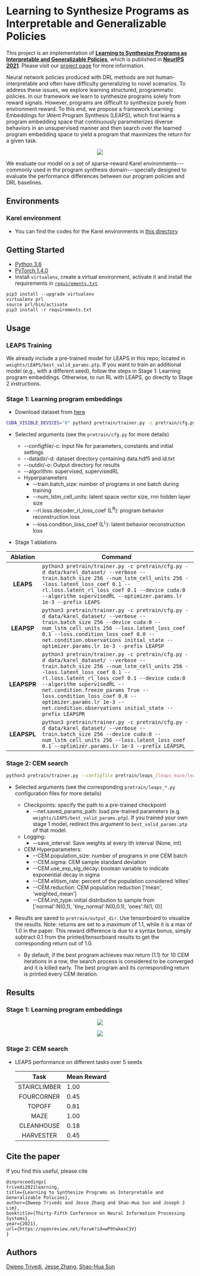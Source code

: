 


# Learning to Synthesize Programs as Interpretable and Generalizable Policies

This project is an implementation of [**Learning to Synthesize Programs as Interpretable and Generalizable Policies**](https://arxiv.org/abs/2108.13643), which is published in [**NeurIPS 2021**](https://neurips.cc/Conferences/2021/). Please visit our [project page](https://clvrai.com/leaps/) for more information.

Neural network policies produced with DRL methods are not human-interpretable and often have difficulty generalizing to novel scenarios. To address these issues, we explore learning structured, programmatic policies. In our framework we learn to synthesize programs solely from reward signals. However, programs are difficult to synthesize purely from environment reward. To this end, we propose a framework Learning Embeddings for lAtent Program Synthesis (LEAPS), which first learns a program embedding space that continuously parameterizes diverse behaviors in an unsupervised manner and then search over the learned program embedding space to yield a program that maximizes the return for a given task.

<p align="center">
    <img src="asset/leaps_model.jpeg"/>
</p>

We evaluate our model on a set of sparse-reward Karel environments---commonly used in the program synthesis domain---specially designed to evaluate the performance differences between our program policies and DRL baselines.

## Environments

### Karel environment
- You can find the codes for the Karel environments in [this directory](./karel_env)

## Getting Started

- [Python 3.6](https://www.python.org/downloads/release/python-360/)
- [PyTorch 1.4.0](https://pytorch.org/get-started/previous-versions/#v140)
- Install `virtualenv`, create a virtual environment, activate it and install the requirements in [`requirements.txt`](requirements.txt).

```
pip3 install --upgrade virtualenv
virtualenv prl
source prl/bin/activate
pip3 install -r requirements.txt
```


## Usage

### LEAPS Training
We already include a pre-trained model for LEAPS in this repo, located in `weights/LEAPS/best_valid_params.ptp`. If you want to train an additional model (e.g., with a different seed), follow the steps in Stage 1: Learning program embeddings. Otherwise, to run RL with LEAPS, go directly to Stage 2 instructions.

### Stage 1: Learning program embeddings

- Download dataset from [here](https://drive.google.com/drive/folders/1CM4_1zBAXgztPX6n_D6HmavYujZSfdV4?usp=sharing)

```bash
CUDA_VISIBLE_DEVICES="0" python3 pretrain/trainer.py -c pretrain/cfg.py -d data/karel_dataset/ --verbose --train.batch_size 256 --num_lstm_cell_units 256 --loss.latent_loss_coef 0.1 --rl.loss.latent_rl_loss_coef 0.1 --device cuda:0 --algorithm supervisedRL --optimizer.params.lr 1e-3 --prefix LEAPS
```

- Selected arguments (see the `pretrain/cfg.py` for more details)
    - --configfile/-c: Input file for parameters, constants and initial settings
    - --datadir/-d: dataset directory containing data.hdf5 and id.txt
    - --outdir/-o: Output directory for results
    - --algorithm: supervised, supervisedRL
    - Hyperparameters
        - --train.batch_size: number of programs in one batch during training
        - --num_lstm_cell_units: latent space vector size, rnn hidden layer size
        - --rl.loss.decoder_rl_loss_coef (L<sup>R</sup>): program behavior reconstruction loss
        - --loss.condition_loss_coef (L<sup>L</sup>): latent behavior reconstruction loss
        
- Stage 1 ablations

| Ablation    | Command |
| :--------:  | ---------------------------------------- |
| **LEAPS**   | ```python3 pretrain/trainer.py -c pretrain/cfg.py -d data/karel_dataset/ --verbose --train.batch_size 256 --num_lstm_cell_units 256 --loss.latent_loss_coef 0.1 --rl.loss.latent_rl_loss_coef 0.1 --device cuda:0 --algorithm supervisedRL --optimizer.params.lr 1e-3 --prefix LEAPS``` |
| **LEAPSP**  | ```python3 pretrain/trainer.py -c pretrain/cfg.py -d data/karel_dataset/ --verbose --train.batch_size 256 --device cuda:0 --num_lstm_cell_units 256 --loss.latent_loss_coef 0.1 --loss.condition_loss_coef 0.0 --net.condition.observations initial_state --optimizer.params.lr 1e-3 --prefix LEAPSP``` |
| **LEAPSPR** | ```python3 pretrain/trainer.py -c pretrain/cfg.py -d data/karel_dataset/ --verbose --train.batch_size 256 --num_lstm_cell_units 256 --loss.latent_loss_coef 0.1 --rl.loss.latent_rl_loss_coef 0.1 --device cuda:0 --algorithm supervisedRL --net.condition.freeze_params True --loss.condition_loss_coef 0.0 --optimizer.params.lr 1e-3 --net.condition.observations initial_state --prefix LEAPSPR``` |
| **LEAPSPL** | ```python3 pretrain/trainer.py -c pretrain/cfg.py -d data/karel_dataset/ --verbose --train.batch_size 256 --device cuda:0 --num_lstm_cell_units 256 --loss.latent_loss_coef 0.1 --optimizer.params.lr 1e-3 --prefix LEAPSPL``` |


### Stage 2: CEM search
```bash
python3 pretrain/trainer.py --configfile pretrain/leaps_[leaps_maze/leaps_stairclimber/leaps_topoff/leaps_harvester/leaps_fourcorners/leaps_cleanhouse].py --net.saved_params_path weights/LEAPS/best_valid_params.ptp --save_interval 10 --seed [SEED]
```

- Selected arguments (see the corresponding `pretrain/leaps_*.py` configuration files for more details)
    - Checkpoints: specify the path to a pre-trained checkpoint
        - --net.saved_params_path: load pre-trained parameters (e.g. `weights/LEAPS/best_valid_params.ptp`). If you trained your own stage 1 model, redirect this argument to `best_valid_params.ptp` of that model.
    - Logging:            
        - --save_interval: Save weights at every ith interval (None, int)
    - CEM Hyperparameters:
        - --CEM.population_size: number of programs in one CEM batch
        - --CEM.sigma: CEM sample standard deviation 
        - --CEM.use_exp_sig_decay: boolean variable to indicate exponential decay in sigma
        - --CEM.elitism_rate: percent of the population considered ‘elites’
        - --CEM.reduction: CEM population reduction ['mean', 'weighted_mean']
        - --CEM.init_type: initial distribution to sample from ['normal':N(0,1), 'tiny_normal':N(0,0.1), 'ones':N(1, 0)]

- Results are saved to `pretrain/output_dir`. Use tensorboard to visualize the results. Note: returns are set to a maximum of 1.1, while it is a max of 1.0 in the paper. This reward difference is due to a syntax bonus, simply subtract 0.1 from the printed/tensorboard results to get the corresponding return out of 1.0.
    - By default, if the best program achieves max return (1.1) for 10 CEM iterations in a row, the search process is considered to be converged and it is killed early. The best program and its corresponding return is printed every CEM iteration.
        
## Results

### Stage 1: Learning program embeddings

<p align="center">
    <img src="asset/leaps_acc_P.PNG"/>
</p>

<p align="center">
    <img src="asset/leaps_acc_L.PNG"/>
</p>

### Stage 2: CEM search
- LEAPS performance on different tasks over 5 seeds

    | Task         | Mean Reward |
    | :----------: | ----------- |
    | STAIRCLIMBER |   1.00      |
    | FOURCORNER   |   0.45      |
    | TOPOFF       |   0.81      |
    | MAZE         |   1.00      |
    | CLEANHOUSE   |   0.18      |
    | HARVESTER    |   0.45      |


## Cite the paper

If you find this useful, please cite

```
@inproceedings{
trivedi2021learning,
title={Learning to Synthesize Programs as Interpretable and Generalizable Policies},
author={Dweep Trivedi and Jesse Zhang and Shao-Hua Sun and Joseph J Lim},
booktitle={Thirty-Fifth Conference on Neural Information Processing Systems},
year={2021},
url={https://openreview.net/forum?id=wP9twkexC3V}
}
```

## Authors

[Dweep Trivedi](https://dweeptrivedi.github.io/), [Jesse Zhang](https://jesbu1.github.io/), [Shao-Hua Sun](https://shaohua0116.github.io/)
